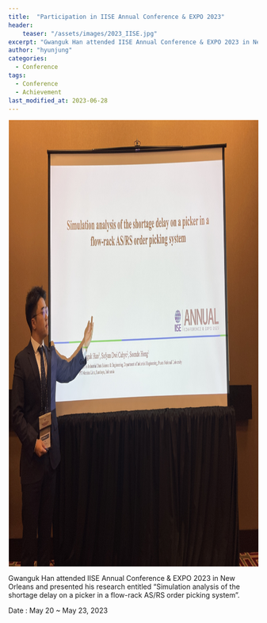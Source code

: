 ```yaml
---
title:  "Participation in IISE Annual Conference & EXPO 2023"
header:
    teaser: "/assets/images/2023_IISE.jpg"
excerpt: "Gwanguk Han attended IISE Annual Conference & EXPO 2023 in New Orleans and presented his research entitled “Simulation analysis of the shortage delay on a picker in a flow-rack AS/RS order picking system”. "
author: "hyunjung"
categories:
  - Conference
tags:
  - Conference
  - Achievement
last_modified_at: 2023-06-28
---
```

<img align="center" width="900" height="900" style="border: 1px solid white" src="/assets/images/2023_IISE.jpg"> 

Gwanguk Han attended IISE Annual Conference & EXPO 2023 in New Orleans and presented his research entitled “Simulation analysis of the shortage delay on a picker in a flow-rack AS/RS order picking system”.

Date : May 20 ~ May 23, 2023